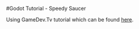 #Godot Tutorial - Speedy Saucer

Using GameDev.Tv tutorial which can be found [here](https://www.gamedev.tv/p/godot-complete-2d/?coupon_code=HOLIDAYS).
